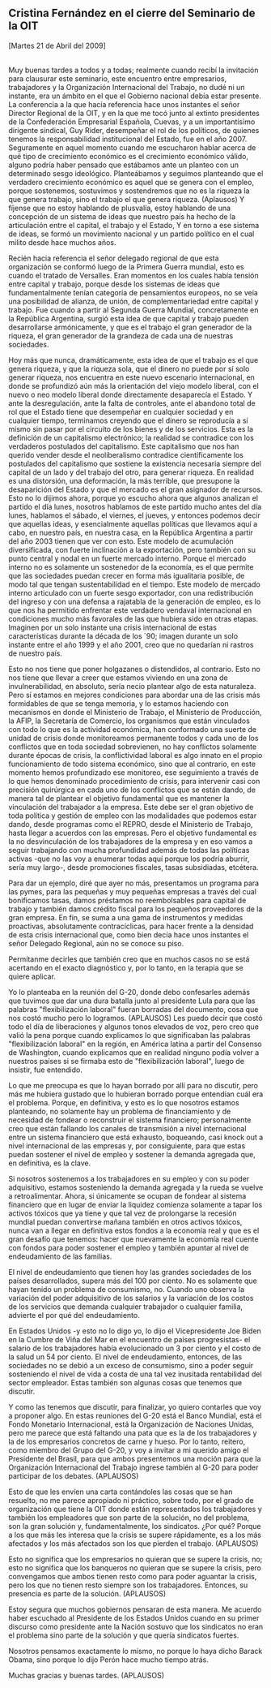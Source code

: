 Cristina Fernández en el cierre del Seminario de la OIT
-------------------------------------------------------

[Martes 21 de Abril del 2009]

\
 Muy buenas tardes a todos y a todas; realmente cuando recibí la
invitación para clausurar este seminario, este encuentro entre
empresarios, trabajadores y la Organización Internacional del Trabajo,
no dudé ni un instante, era un ámbito en el que el Gobierno nacional
debía estar presente. La conferencia a la que hacía referencia hace unos
instantes el señor Director Regional de la OIT, y en la que me tocó
junto al extinto presidentes de la Confederación Empresarial Española,
Cuevas, y a un importantísimo dirigente sindical, Guy Rider, desempeñar
el rol de los políticos, de quienes tenemos la responsabilidad
institucional del Estado, fue en el año 2007. Seguramente en aquel
momento cuando me escucharon hablar acerca de qué tipo de crecimiento
económico es el crecimiento económico válido, alguno podría haber
pensado que estábamos ante un planteo con un determinado sesgo
ideológico. Planteábamos y seguimos planteando que el verdadero
crecimiento económico es aquel que se genera con el empleo, porque
sostenemos, sostuvimos y sostendremos que no es la riqueza la que genera
trabajo, sino el trabajo el que genera riqueza. (Aplausos) Y fíjense que
no estoy hablando de plusvalía, estoy hablando de una concepción de un
sistema de ideas que nuestro país ha hecho de la articulación entre el
capital, el trabajo y el Estado, Y en torno a ese sistema de ideas, se
formó un movimiento nacional y un partido político en el cual milito
desde hace muchos años.

Recién hacia referencia el señor delegado regional de que esta
organización se conformó luego de la Primera Guerra mundial, esto es
cuando el tratado de Versalles. Eran momentos en los cuales había
tensión entre capital y trabajo, porque desde los sistemas de ideas que
fundamentalmente tenían categoría de pensamientos europeos, no se veía
una posibilidad de alianza, de unión, de complementariedad entre capital
y trabajo. Fue cuando a partir al Segunda Guerra Mundial, concretamente
en la República Argentina, surgió esta idea de que capital y trabajo
pueden desarrollarse armónicamente, y que es el trabajo el gran
generador de la riqueza, el gran generador de la grandeza de cada una de
nuestras sociedades.

Hoy más que nunca, dramáticamente, esta idea de que el trabajo es el que
genera riqueza, y que la riqueza sola, que el dinero no puede por sí
solo generar riqueza, nos encuentra en este nuevo escenario
internacional, en donde se profundizó aún más la orientación del viejo
modelo liberal, con el nuevo o neo modelo liberal donde directamente
desaparecía el Estado. Y ante la desregulación, ante la falta de
controles, ante el abandono total de rol que el Estado tiene que
desempeñar en cualquier sociedad y en cualquier tiempo, terminamos
creyendo que el dinero se reproducía a sí mismo sin pasar por el
circuito de los bienes y de los servicios. Esta es la definición de un
capitalismo electrónico; la realidad se contradice con los verdaderos
postulados del capitalismo. Este capitalismo que nos han querido vender
desde el neoliberalismo contradice científicamente los postulados del
capitalismo que sostiene la existencia necesaria siempre del capital de
un lado y del trabajo del otro, para generar riqueza. En realidad es una
distorsión, una deformación, la más terrible, que presupone la
desaparición del Estado y que el mercado es el gran asignador de
recursos. Esto no lo dijimos ahora, porque yo escucho ahora que algunos
analizan el partido el día lunes, nosotros hablamos de este partido
mucho antes del día lunes, hablamos el sábado, el viernes, el jueves, y
entonces podemos decir que aquellas ideas, y esencialmente aquellas
políticas que llevamos aquí a cabo, en nuestro país, en nuestra casa, en
la República Argentina a partir del año 2003 tienen que ver con esto.
Este modelo de acumulación diversificada, con fuerte inclinación a la
exportación, pero también con su punto central y nodal en un fuerte
mercado interno. Porque el mercado interno no es solamente un sostenedor
de la economía, es el que permite que las sociedades puedan crecer en
forma más igualitaria posible, de modo tal que tengan sustentabilidad en
el tiempo. Este modelo de mercado interno articulado con un fuerte sesgo
exportador, con una redistribución del ingreso y con una defensa a
rajatabla de la generación de empleo, es lo que nos ha permitido
enfrentar este verdadero vendaval internacional en condiciones mucho más
favorales de las que hubiera sido en otras etapas. Imaginen por un solo
instante una crisis internacional de estas características durante la
década de los ´90; imagen durante un solo instante entre el año 1999 y
el año 2001, creo que no quedarían ni rastros de nuestro país.

Esto no nos tiene que poner holgazanes o distendidos, al contrario. Esto
no nos tiene que llevar a creer que estamos viviendo en una zona de
invulnerabilidad, en absoluto, sería necio plantear algo de esta
naturaleza. Pero sí estamos en mejores condiciones para abordar una de
las crisis más formidables de que se tenga memoria, y lo estamos
haciendo con mecanismos en donde el Ministerio de Trabajo, el Ministerio
de Producción, la AFIP, la Secretaría de Comercio, los organismos que
están vinculados con todo lo que es la actividad económica, han
conformado una suerte de unidad de crisis donde monitoreamos permanente
todos y cada uno de los conflictos que en toda sociedad sobrevienen, no
hay conflictos solamente durante épocas de crisis, la conflictividad
laboral es algo innato en el propio funcionamiento de todo sistema
económico, sino que al contrario, en este momento hemos profundizado ese
monitoreo, ese seguimiento a través de lo que hemos denominado
procedimiento de crisis, para intervenir casi con precisión quirúrgica
en cada uno de los conflictos que se están dando, de manera tal de
plantear el objetivo fundamental que es mantener la vinculación del
trabajador a la empresa. Este debe ser el gran objetivo de toda política
y gestión de empleo con las modalidades que podemos estar dando, desde
programas como el REPRO, desde el Ministerio de Trabajo, hasta llegar a
acuerdos con las empresas. Pero el objetivo fundamental es la no
desvinculación de los trabajadores de la empresa y en eso vamos a seguir
trabajando con mucha profundidad además de todas las políticas
activas -que no las voy a enumerar todas aquí porque los podría aburrir,
sería muy largo-, desde promociones fiscales, tasas subsidiadas,
etcétera.

Para dar un ejemplo, diré que ayer no más, presentamos un programa para
las pymes, para las pequeñas y muy pequeñas empresas a través del cual
bonificamos tasas, damos préstamos no reembolsables para capital de
trabajo y también damos crédito fiscal para los pequeños proveedores de
la gran empresa. En fin, se suma a una gama de instrumentos y medidas
proactivas, absolutamente contracíclicas, para hacer frente a la
densidad de esta crisis internacional que, como bien decía hace unos
instantes el señor Delegado Regional, aún no se conoce su piso.

Permítanme decirles que también creo que en muchos casos no se está
acertando en el exacto diagnóstico y, por lo tanto, en la terapia que se
quiere aplicar.

Yo lo planteaba en la reunión del G-20, donde debo confesarles además
que tuvimos que dar una dura batalla junto al presidente Lula para que
las palabras "flexibilización laboral" fueran borradas del documento,
cosa que nos costó mucho pero lo logramos. (APLAUSOS) Les puedo decir
que costó todo el día de liberaciones y algunos tonos elevados de voz,
pero creo que valió la pena porque cuando explicamos lo que significaban
las palabras "flexibilización laboral" en la región, en América latina a
partir del Consenso de Washington, cuando explicamos que en realidad
ninguno podía volver a nuestros países si se firmaba esto de
"flexibilización laboral", luego de insistir, fue entendido.

Lo que me preocupa es que lo hayan borrado por allí para no discutir,
pero más me hubiera gustado que lo hubieran borrado porque entendían
cuál era el problema. Porque, en definitiva, y esto es lo que nosotros
estamos planteando, no solamente hay un problema de financiamiento y de
necesidad de fondear o reconstruir el sistema financiero; personalmente
creo que están fallando los canales de transmisión a nivel internacional
entre un sistema financiero que está exhausto, boqueando, casi knock out
a nivel internacional de las empresas y, por consiguiente, para que
estas puedan sostener el nivel de empleo y sostener la demanda agregada
que, en definitiva, es la clave.

Si nosotros sostenemos a los trabajadores en su empleo y con su poder
adquisitivo, estamos sosteniendo la demanda agregada y la rueda se
vuelve a retroalimentar. Ahora, si únicamente se ocupan de fondear al
sistema financiero que en lugar de enviar la liquidez comienza solamente
a tapar los activos tóxicos que ya tiene y que tal vez de prolongarse la
recesión mundial puedan convertirse mañana también en otros activos
tóxicos, nunca van a llegar en definitiva estos fondos a la economía
real y que es el gran desafío que tenemos: hacer que nuevamente la
economía real cuente con fondos para poder sostener el empleo y también
apuntar al nivel de endeudamiento de las familias.

El nivel de endeudamiento que tienen hoy las grandes sociedades de los
países desarrollados, supera más del 100 por ciento. No es solamente que
hayan tenido un problema de consumismo, no. Cuando uno observa la
variación del poder adquisitivo de los salarios y la variación de los
costos de los servicios que demanda cualquier trabajador o cualquier
familia, advierte el por qué del endeudamiento.

En Estados Unidos -y esto no lo digo yo, lo dijo el Vicepresidente Joe
Biden en la Cumbre de Viña del Mar en el encuentro de países
progresistas- el salario de los trabajadores había evolucionado un 3 por
ciento y el costo de la salud un 54 por ciento. El nivel de
endeudamiento, entonces, de las sociedades no se debió a un exceso de
consumismo, sino a poder seguir sosteniendo el nivel de vida a costa de
una tal vez inusitada rentabilidad del sector empleador. Estas también
son algunas cosas que tenemos que discutir.

Y como las tenemos que discutir, para finalizar, yo quiero contarles que
voy a proponer algo. En estas reuniones del G-20 está el Banco Mundial,
está el Fondo Monetario Internacional, está la Organización de Naciones
Unidas, pero me parece que está faltando una pata que es la de los
trabajadores y la de los empresarios concretos de carne y hueso. Por lo
tanto, reitero, como miembro del Grupo del G-20, y voy a invitar a mi
querido amigo el Presidente del Brasil, para que ambos presentemos una
moción para que la Organización Internacional del Trabajo ingrese
también al G-20 para poder participar de los debates. (APLAUSOS)

Esto de que les envíen una carta contándoles las cosas que se han
resuelto, no me parece apropiado ni práctico, sobre todo, por el grado
de organización que tiene la OIT donde están representados los
trabajadores y también los empleadores que son parte de la solución, no
del problema, son la gran solución y, fundamentalmente, los sindicatos.
¿Por qué? Porque a los que más les interesa que la crisis se supere
rápidamente, es a los más afectados y los más afectados son los que
pierden el trabajo. (APLAUSOS)

Esto no significa que los empresarios no quieran que se supere la
crisis, no; esto no significa que los banqueros no quieran que se supere
la crisis, pero convengamos que ambos tienen resto como para poder
aguantar la crisis, pero los que no tienen resto siempre son los
trabajadores. Entonces, su presencia es parte de la solución. (APLAUSOS)

Estoy segura que muchos gobiernos pensaran de esta manera. Me acuerdo
haber escuchado al Presidente de los Estados Unidos cuando en su primer
discurso como presidente ante la Nación sostuvo que los sindicatos no
eran el problema sino parte de la solución y que quería sindicatos
fuertes.

Nosotros pensamos exactamente lo mismo, no porque lo haya dicho Barack
Obama, sino porque lo dijo Perón hace mucho tiempo atrás.

Muchas gracias y buenas tardes. (APLAUSOS)

 

 
